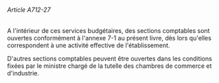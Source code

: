 ###### Article A712-27

A l'intérieur de ces services budgétaires, des sections comptables sont ouvertes conformément à l'annexe 7-1 au présent livre, dès lors qu'elles correspondent à une activité effective de l'établissement.

D'autres sections comptables peuvent être ouvertes dans les conditions fixées par le ministre chargé de la tutelle des chambres de commerce et d'industrie.

